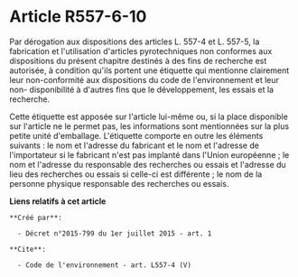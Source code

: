 # Article R557-6-10

Par dérogation aux dispositions des articles L. 557-4 et L. 557-5, la fabrication et l'utilisation d'articles pyrotechniques
non conformes aux dispositions du présent chapitre destinés à des fins de recherche est autorisée, à condition qu'ils portent
une étiquette qui mentionne clairement leur non-conformité aux dispositions du code de l'environnement et leur non-
disponibilité à d'autres fins que le développement, les essais et la recherche.

Cette étiquette est apposée sur l'article lui-même ou, si la place disponible sur l'article ne le permet pas, les
informations sont mentionnées sur la plus petite unité d'emballage. L'étiquette comporte en outre les éléments suivants : le
nom et l'adresse du fabricant et le nom et l'adresse de l'importateur si le fabricant n'est pas implanté dans l'Union
européenne ; le nom et l'adresse du responsable des recherches ou essais et l'adresse du lieu des recherches ou essais si
celle-ci est différente ; le nom de la personne physique responsable des recherches ou essais.

**Liens relatifs à cet article**

	**Créé par**:

	  - Décret n°2015-799 du 1er juillet 2015 - art. 1

	**Cite**:

	  - Code de l'environnement - art. L557-4 (V)

